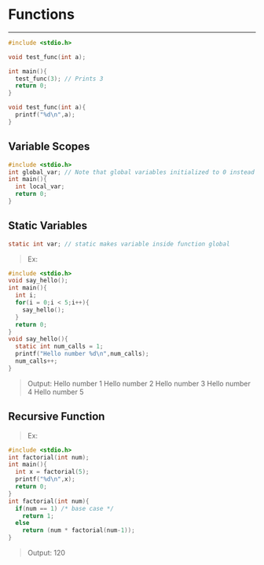# Functions
---

```c
#include <stdio.h>

void test_func(int a);

int main(){
  test_func(3); // Prints 3
  return 0;
}

void test_func(int a){
  printf("%d\n",a);  
}
```

## Variable Scopes

```c
#include <stdio.h>
int global_var; // Note that global variables initialized to 0 instead of random values
int main(){
  int local_var;
  return 0;
}
```

## Static Variables

```c
static int var; // static makes variable inside function global
```

> Ex:
```c
#include <stdio.h>
void say_hello();
int main(){
  int i;
  for(i = 0;i < 5;i++){
    say_hello();
  }
  return 0;
}
void say_hello(){
  static int num_calls = 1;
  printf("Hello number %d\n",num_calls);
  num_calls++;
}
```
> Output:
> Hello number 1
> Hello number 2
> Hello number 3
> Hello number 4
> Hello number 5

## Recursive Function

> Ex:
```c
#include <stdio.h>
int factorial(int num);
int main(){
  int x = factorial(5);
  printf("%d\n",x);
  return 0;
}
int factorial(int num){
  if(num == 1) /* base case */
    return 1;
  else
    return (num * factorial(num-1));    
}
```
> Output: 120